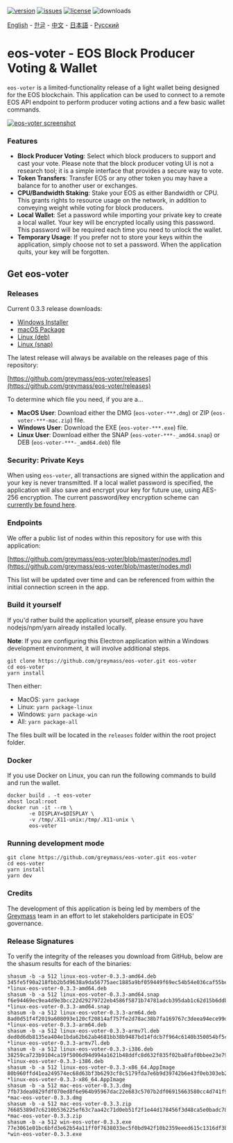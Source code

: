 [![version](https://img.shields.io/github/release/greymass/eos-voter/all.svg)](https://github.com/greymass/eos-voter/releases)
[![issues](https://img.shields.io/github/issues/greymass/eos-voter.svg)](https://github.com/greymass/eos-voter/issues)
[![license](https://img.shields.io/badge/license-MIT-blue.svg)](https://raw.githubusercontent.com/greymass/eos-voter/master/LICENSE)
![downloads](https://img.shields.io/github/downloads/greymass/eos-voter/total.svg)

[English](https://github.com/greymass/eos-voter/blob/master/README.md) - [한글](https://github.com/greymass/eos-voter/blob/master/README.kr.md) - [中文](https://github.com/greymass/eos-voter/blob/master/README.zh.md) - [日本語](https://github.com/greymass/eos-voter/blob/master/README.ja.md) - [Русский](https://github.com/greymass/eos-voter/blob/master/README.ru.md)

# eos-voter - EOS Block Producer Voting & Wallet

`eos-voter` is a limited-functionality release of a light wallet being designed for the EOS blockchain. This application can be used to connect to a remote EOS API endpoint to perform producer voting actions and a few basic wallet commands.

[![eos-voter screenshot](https://raw.githubusercontent.com/greymass/eos-voter/master/eos-voter.png)](https://raw.githubusercontent.com/greymass/eos-voter/master/eos-voter.png)

### Features

- **Block Producer Voting**: Select which block producers to support and cast your vote. Please note that the block producer voting UI is not a research tool; it is a simple interface that provides a secure way to vote.
- **Token Transfers**: Transfer EOS or any other token you may have a balance for to another user or exchanges.
- **CPU/Bandwidth Staking**: Stake your EOS as either Bandwidth or CPU. This grants rights to resource usage on the network, in addition to conveying weight while voting for block producers.
- **Local Wallet**: Set a password while importing your private key to create a local wallet. Your key will be encrypted locally using this password. This password will be required each time you need to unlock the wallet.
- **Temporary Usage**: If you prefer not to store your keys within the application, simply choose not to set a password. When the application quits, your key will be forgotten.

## Get eos-voter

### Releases

Current 0.3.3 release downloads:

- [Windows Installer](https://github.com/greymass/eos-voter/releases/download/v0.3.3/win-eos-voter-0.3.3.exe)
- [macOS Package](https://github.com/greymass/eos-voter/releases/download/v0.3.3/mac-eos-voter-0.3.3.dmg)
- [Linux (deb)](https://github.com/greymass/eos-voter/releases/download/v0.3.3/linux-eos-voter-0.3.3-amd64.deb)
- [Linux (snap)](https://github.com/greymass/eos-voter/releases/download/v0.3.3/linux-eos-voter-0.3.3-amd64.snap)

The latest release will always be available on the releases page of this repository:

[https://github.com/greymass/eos-voter/releases](https://github.com/greymass/eos-voter/releases)

To determine which file you need, if you are a...

- **MacOS User**: Download either the DMG (`eos-voter-***.dmg`) or ZIP (`eos-voter-***-mac.zip`) file.
- **Windows User**: Download the EXE (`eos-voter-***.exe`) file.
- **Linux User**: Download either the SNAP (`eos-voter-***-_amd64.snap`) or DEB (`eos-voter-***-_amd64.deb`) file

### Security: Private Keys

When using `eos-voter`, all transactions are signed within the application and your key is never transmitted. If a local wallet password is specified, the application will also save and encrypt your key for future use, using AES-256 encryption. The current password/key encryption scheme can [currently be found here](https://github.com/aaroncox/eos-voter/blob/master/app/shared/actions/wallet.js#L71-L86).

### Endpoints

We offer a public list of nodes within this repository for use with this application:

[https://github.com/greymass/eos-voter/blob/master/nodes.md](https://github.com/greymass/eos-voter/blob/master/nodes.md)

This list will be updated over time and can be referenced from within the initial connection screen in the app.

### Build it yourself

If you'd rather build the application yourself, please ensure you have nodejs/npm/yarn already installed locally.

**Note**: If you are configuring this Electron application within a Windows development environment, it will involve additional steps.

```
git clone https://github.com/greymass/eos-voter.git eos-voter
cd eos-voter
yarn install
```

Then either:

- MacOS: `yarn package`
- Linux: `yarn package-linux`
- Windows: `yarn package-win`
- All: `yarn package-all`

The files built will be located in the `releases` folder within the root project folder.

### Docker

If you use Docker on Linux, you can run the following commands to build and run the wallet.

```
docker build . -t eos-voter
xhost local:root
docker run -it --rm \
       -e DISPLAY=$DISPLAY \
       -v /tmp/.X11-unix:/tmp/.X11-unix \
       eos-voter
```

### Running development mode

```
git clone https://github.com/greymass/eos-voter.git eos-voter
cd eos-voter
yarn install
yarn dev
```

### Credits

The development of this application is being led by members of the [Greymass](https://greymass.com) team in an effort to let stakeholders participate in EOS’ governance.

### Release Signatures

To verify the integrity of the releases you download from GitHub, below are the shasum results for each of the binaries:

```
shasum -b -a 512 linux-eos-voter-0.3.3-amd64.deb
345fe5f90a218fbb2b5d9638a9da56775aec1885a9bf059449f69ec54b54e036caf55becd0c05bf126519e82023f8079a2479deaf091de43fe9e2e33dbe7912d *linux-eos-voter-0.3.3-amd64.deb
shasum -b -a 512 linux-eos-voter-0.3.3-amd64.snap
f6e94469ec9ea4d9e3bcc22d29279722eb4586f5871b74781adcb395dab1c62d15b6ddb5b072cd9c23aad6cc2d0138d27e6bd5efcda27c13eae7f99db5f8dc61 *linux-eos-voter-0.3.3-amd64.snap
shasum -b -a 512 linux-eos-voter-0.3.3-arm64.deb
8ad0d51f4f2019a608093e120cf20814af757fe2d78ac38b7fa169767c3deea94ece99d2cabd8b89e3a6bbd10901a81377c5c8dac22c8f34096df5025b06364a *linux-eos-voter-0.3.3-arm64.deb
shasum -b -a 512 linux-eos-voter-0.3.3-armv7l.deb
ded0d6db8135ea404e1bda62b62ab4681bb38b9487bd14fdcb7f964c6140b350054bf5c0ce747c07d5ba975ed1952ba1ec588c3505dc7ff5ec2cfaed5c11f004 *linux-eos-voter-0.3.3-armv7l.deb
shasum -b -a 512 linux-eos-voter-0.3.3-i386.deb
38259ca723b9104ca19f5006d94d994a1621b48ddfc8d632f835f02ba8faf0bbee23e79eccc7736506b91945710aa5d92f0b539250475c0a557662b1e6dfb009 *linux-eos-voter-0.3.3-i386.deb
shasum -b -a 512 linux-eos-voter-0.3.3-x86_64.AppImage
80b960ffd41ea249574ec68d63bf3b6293cf8c5179fda7e6b9d39742b6e43f0eb303eb24f2b99361ce1181c4fc03afd43f370cb33a7945baf482d3eb8076d85a *linux-eos-voter-0.3.3-x86_64.AppImage
shasum -b -a 512 mac-eos-voter-0.3.3.dmg
7fb73dea0829fdf070ed8f6e964b95967dac22e683c5707b2df06915663580cc4d741f9ce0b6da3d374f91ddbab7c18c6632b9573e8eadd35c81e25e0e46ca65 *mac-eos-voter-0.3.3.dmg
shasum -b -a 512 mac-eos-voter-0.3.3.zip
76685389d7c6210b536225ef63c7aa42c71d0eb51f2f1e44d178456f3d48ca5e0badc786bc05af50d7d0ecb5069a8aeabdf7f96d8bcf9916b2099a3377392386 *mac-eos-voter-0.3.3.zip
shasum -b -a 512 win-eos-voter-0.3.3.exe
77e3061e01bc6bfd3e62b54a11ff0f7638033ec5f0bd942f10b2359eeed615c1316df3bed1636d60618a7459bc2c5a2ad23cfdf6065ebd01cdf5b01058d8677b *win-eos-voter-0.3.3.exe
```
